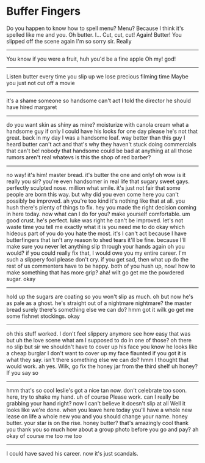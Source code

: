 # Buffer Fingers

Do you happen to know how to spell menu?
Menu?
Because I think it's spelled like me and you.
Oh butter. I...
Cut, cut, cut! Again! Butter! You slipped off the scene again
I'm so sorry sir. Really
* * *
You know if you were a fruit, huh you'd be a fine apple
Oh my! god!
* * *
Listen butter every time you slip up we lose precious filming time
Maybe you just not cut off a movie
* * *
it's a shame someone so handsome can't
act I told the director he should have hired margaret
* * *
do you want skin as shiny as mine? moisturize with canola cream
what a handsome guy if only I could have his looks for one day
please he's not that great. back in my day I was a handsome loaf.  way better than this guy
I heard butter can't act and that's why they haven't stuck doing commercials
that can't be! nobody that handsome could be bad at anything at all
those rumors aren't real whatevs
is this the shop of red barber?
* * *
no way! it's him! master bread. it's butter the one and only!
oh wow is it really you sir? you're even handsomer in real life
that sugary sweet gays. perfectly sculpted nose. million what smile. it's just not fair that some people are born this way.
but why did you even come here you can't possibly be improved.
ah you're too kind it's nothing like that at all.
you hush there's plenty of things to fix. hey you made the right decision coming in here today. now what can I do for you?
make yourself comfortable. um good crust. he's perfect. luke was right he can't be improved.
let's not waste time you tell me exactly
what it is you need me to do okay
which hideous part of you do you hate the most.
it's I can't act because I have butterfingers
that isn't any reason to shed tears it'll be fine. because I'll make sure you never let anything slip through your hands again
oh you would? if you could really fix that, I would owe you my entire career.
I'm such a slippery fool
please don't cry. if you get sad, then what up do the rest of us commenters have to be happy.
both of you hush up, now!
how to make something that has more grip? aha!
wilt go get me the powdered sugar.
okay
* * *
hold up the sugars are coating so you won't slip as much.
oh but now he's as pale as a ghost. he's straight out of a nightmare
nightmare?
the master bread surely there's something else we can do?
hmm got it wilk go get me some fishnet stockings.
okay
* * *
oh this stuff worked. I don't feel slippery anymore
see how easy that was but uh
the love scene what am I supposed to do in one of those?
oh there
no slip but sir we shouldn't have to
cover up his face you know
he looks like a cheap burglar
I don't want to cover up my face
flaunted if you got it is what they say. isn't there something else we can do?
hmm I thought that would work. ah yes. Wilk, go fix the honey jar from the third shelf
uh honey? If you say so
* * *
hmm
that's so cool leslie's got a nice tan now.
don't celebrate too soon. here, try to shake my hand.
uh of course
Please work.
can I really be grabbing your hand right?  now I can't believe it doesn't slip at all
Well it looks like we're done. when you leave here today you'll have a whole new lease on life a whole new you and you should change your name.
honey butter. your star is on the rise.
honey butter? that's amazingly cool
thank you thank you so much how about a group photo before you go and pay?
ah okay of course
me too me too
* * *
I could have saved his career. now it's just scandals.
